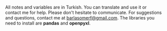 All notes and variables are in Turkish. You can translate and use it or contact me for help. Please don't hesitate to communicate.
For suggestions and questions, contact me at barlasomerf@gmail.com.
The libraries you need to install are **pandas** and **openpyxl**.
